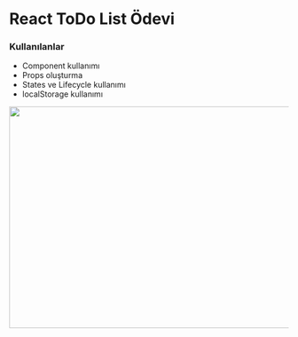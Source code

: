 # React ToDo List Ödevi

### Kullanılanlar 
- Component kullanımı
- Props oluşturma
- States ve Lifecycle kullanımı
- localStorage kullanımı
<img src="https://user-images.githubusercontent.com/67802869/203386116-d93dcf26-44cc-4063-8f98-97b90231b4bc.png" width=600px height=400px />
